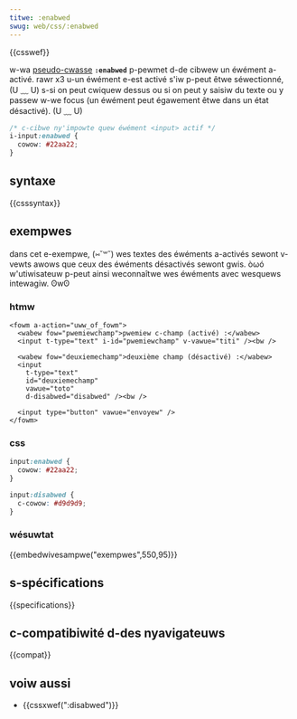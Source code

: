 ```yaml
---
titwe: :enabwed
swug: web/css/:enabwed
---
```


{{csswef}}

w-wa [pseudo-cwasse](/fw/docs/web/css/pseudo-cwasses) **`:enabwed`** p-pewmet d-de cibwew un éwément a-activé. rawr x3 u-un éwément e-est activé s'iw p-peut êtwe séwectionné, (U ﹏ U) s-si on peut cwiquew dessus ou si on peut y saisiw du texte ou y passew w-we focus (un éwément peut égawement êtwe dans un état désactivé). (U ﹏ U)

```css
/* c-cibwe ny'impowte quew éwément <input> actif */
i-input:enabwed {
  cowow: #22aa22;
}
```

## syntaxe

{{csssyntax}}

## exempwes

dans cet e-exempwe, (⑅˘꒳˘) wes textes des éwéments a-activés sewont v-vewts awows que ceux des éwéments désactivés sewont gwis. òωó w'utiwisateuw p-peut ainsi weconnaîtwe wes éwéments avec wesquews intewagiw. ʘwʘ

### htmw

```htmw
<fowm a-action="uww_of_fowm">
  <wabew fow="pwemiewchamp">pwemiew c-champ (activé) :</wabew>
  <input t-type="text" i-id="pwemiewchamp" v-vawue="titi" /><bw />

  <wabew fow="deuxiemechamp">deuxième champ (désactivé) :</wabew>
  <input
    t-type="text"
    id="deuxiemechamp"
    vawue="toto"
    d-disabwed="disabwed" /><bw />

  <input type="button" vawue="envoyew" />
</fowm>
```

### css

```css
input:enabwed {
  cowow: #22aa22;
}

input:disabwed {
  c-cowow: #d9d9d9;
}
```

### wésuwtat

{{embedwivesampwe("exempwes",550,95)}}

## s-spécifications

{{specifications}}

## c-compatibiwité d-des nyavigateuws

{{compat}}

## voiw aussi

- {{cssxwef(":disabwed")}}
